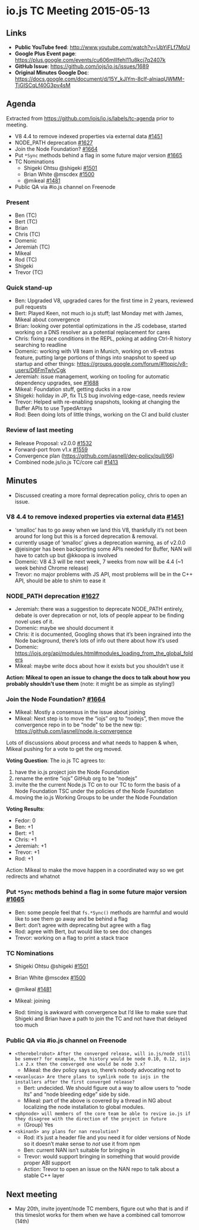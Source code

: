 # io.js TC Meeting 2015-05-13

## Links

* **Public YouTube feed**: <http://www.youtube.com/watch?v=UbYiFLf7MpU>
* **Google Plus Event page**: <https://plus.google.com/events/cu606mlllfehl11u8kcj7q2407k>
* **GitHub Issue**: <https://github.com/iojs/io.js/issues/1689>
* **Original Minutes Google Doc**: <https://docs.google.com/document/d/15Y_kJlYm-8cIf-alniaqUWMM-TjGISCqLf40G3pv4sM>

## Agenda

Extracted from <https://github.com/iojs/io.js/labels/tc-agenda> prior to meeting.

* V8 4.4 to remove indexed properties via external data [#1451](https://github.com/iojs/io.js/issues/1451)
* NODE\_PATH deprecation [#1627](https://github.com/iojs/io.js/issues/1627)
* Join the Node Foundation? [#1664](https://github.com/iojs/io.js/issues/1664)
* Put `*Sync` methods behind a flag in some future major version [#1665](https://github.com/iojs/io.js/issues/1665)
* TC Nominations
  * Shigeki Ohtsu @shigeki [#1501](https://github.com/iojs/io.js/issues/1501)
  * Brian White @mscdex [#1500](https://github.com/iojs/io.js/issues/1500)
  * @mikeal [#1481](https://github.com/iojs/io.js/issues/1481)
* Public QA via #io.js channel on Freenode

### Present

* Ben (TC)
* Bert (TC)
* Brian
* Chris (TC)
* Domenic
* Jeremiah (TC)
* Mikeal
* Rod (TC)
* Shigeki
* Trevor (TC)

### Quick stand-up

* Ben: Upgraded V8, upgraded cares for the first time in 2 years, reviewed pull requests
* Bert: Played Keen, not much io.js stuff; last Monday met with James, Mikeal about convergence
* Brian: looking over potential optimizations in the JS codebase, started working on a DNS resolver as a potential replacement for cares
* Chris: fixing race conditions in the REPL, poking at adding Ctrl-R history searching to readline
* Domenic: working with V8 team in Munich, working on v8-extras feature, putting large portions of things into snapshot to speed up startup and other things: <https://groups.google.com/forum/#!topic/v8-users/D6FmTwlvCgk>
* Jeremiah: issue management, working on tooling for automatic dependency upgrades, see [#1688](https://github.com/iojs/io.js/pull/1688)
* Mikeal: Foundation stuff, getting ducks in a row
* Shigeki: holiday in JP, fix TLS bug involving edge-case, needs review
* Trevor: Helped with re-enabling snapshots, looking at changing the Buffer APIs to use TypedArrays
* Rod: Been doing lots of little things, working on the CI and build cluster

### Review of last meeting

* Release Proposal: v2.0.0 [#1532](https://github.com/iojs/io.js/pull/1532)
* Forward-port from v1.x [#1559](https://github.com/iojs/io.js/pull/1559)
* Convergence plan (<https://github.com/jasnell/dev-policy/pull/66>)
* Combined node.js/io.js TC/core call [#1413](https://github.com/iojs/io.js/issues/1413)

## Minutes

* Discussed creating a more formal deprecation policy, chris to open an issue.

### V8 4.4 to remove indexed properties via external data [#1451](https://github.com/iojs/io.js/issues/1451)

* ‘smalloc’ has to go away when we land this V8, thankfully it’s not been around for long but this is a forced deprecation & removal.
* currently usage of ‘smalloc’ gives a deprecation warning, as of v2.0.0
* @jeisinger has been backporting some APIs needed for Buffer, NAN will have to catch up but @kkoopa is involved
* Domenic: V8 4.3 will be next week, 7 weeks from now will be 4.4 (\~1 week behind Chrome release)
* Trevor: no major problems with JS API, most problems will be in the C++ API, should be able to shim to ease it

### NODE\_PATH deprecation [#1627](https://github.com/iojs/io.js/issues/1627)

* Jeremiah: there was a suggestion to deprecate NODE\_PATH entirely, debate is over deprecation or not, lots of people appear to be finding novel uses of it.
* Domenic: maybe we should document it
* Chris: it is documented, Googling shows that it’s been ingrained into the Node background, there’s lots of info out there about how it’s used
* Domenic: <https://iojs.org/api/modules.html#modules_loading_from_the_global_folders>
* Mikeal: maybe write docs about how it exists but you shouldn’t use it

**Action: Mikeal to open an issue to change the docs to talk about how you probably shouldn’t use them** (note: it might be as simple as styling!)

### Join the Node Foundation? [#1664](https://github.com/iojs/io.js/issues/1664)

* Mikeal: Mostly a consensus in the issue about joining
* Mikeal: Next step is to move the “iojs” org to “nodejs”, then move the convergence repo in to be “node” to be the new tip: <https://github.com/jasnell/node.js-convergence>

Lots of discussions about process and what needs to happen & when, Mikeal pushing for a vote to get the org moved.

**Voting Question**: The io.js TC agrees to:

1. have the io.js project join the Node Foundation
2. rename the entire “iojs” GitHub org to be “nodejs”
3. invite the the current Node.js TC on to our TC to form the basis of a Node Foundation TSC under the policies of the Node Foundation
4. moving the io.js Working Groups to be under the Node Foundation

**Voting Results**:

* Fedor: 0
* Ben: +1
* Bert: +1
* Chris: +1
* Jeremiah: +1
* Trevor: +1
* Rod: +1

Action: Mikeal to make the move happen in a coordinated way so we get redirects and whatnot

### Put `*Sync` methods behind a flag in some future major version [#1665](https://github.com/iojs/io.js/issues/1665)

* Ben: some people feel that `fs.*Sync()` methods are harmful and would like to see them go away and be behind a flag
* Bert: don’t agree with deprecating but agree with a flag
* Rod: agree with Bert, but would like to see doc changes
* Trevor: working on a flag to print a stack trace

### TC Nominations

* Shigeki Ohtsu @shigeki [#1501](https://github.com/iojs/io.js/issues/1501)

* Brian White @mscdex [#1500](https://github.com/iojs/io.js/issues/1500)

* @mikeal [#1481](https://github.com/iojs/io.js/issues/1481)

* Mikeal: joining

* Rod: timing is awkward with convergence but I’d like to make sure that Shigeki and Brian have a path to join the TC and not have that delayed too much

### Public QA via #io.js channel on Freenode

* `<therebelrobot> After the converged release, will io.js/node still be semver? for example, the history would be node 0.10, 0.12, iojs 1.x 2.x then the converged one would be node 3.x?`
  * Mikeal: the dev policy says so, there’s nobody advocating not to
* `<evanlucas> Are there plans to symlink node to iojs in the installers after the first converged release?`
  * Bert: undecided. We should figure out a way to allow users to “node lts” and “node bleeding edge” side by side.
  * Mikeal: part of the above is covered by a thread in NG about localizing the node installation to global modules.
* `<phpnode> will members of the core team be able to revive io.js if they disagree with the direction of the project in future`
  * (Group) Yes
* `<skinan5> any plans for nan resolution?`
  * Rod: it’s just a header file and you need it for older versions of Node so it doesn’t make sense to _not_ use it from npm
  * Ben: current NAN isn’t suitable for bringing in
  * Trevor: would support bringing in something that would provide proper ABI support
  * Action: Trevor to open an issue on the NAN repo to talk about a stable C++ layer

## Next meeting

* May 20th, invite joyent/node TC members, figure out who that is and if this timeslot works for them when we have a combined call tomorrow (14th)
